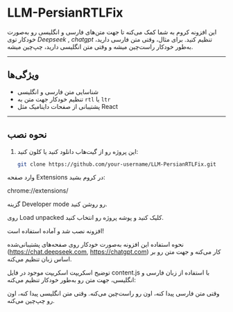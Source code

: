 # LLM-PersianRTLFix


این افزونه کروم به شما کمک می‌کنه تا جهت متن‌های فارسی و انگلیسی رو به‌صورت خودکار توی *Deepseek* , *chatgpt* تنظیم کنید. برای مثال، وقتی متن فارسی دارید، به‌طور خودکار راست‌چین میشه و وقتی متن انگلیسی دارید، چپ‌چین میشه.

---

## ویژگی‌ها
- شناسایی متن فارسی و انگلیسی
- تنظیم خودکار جهت متن به `rtl` یا `ltr`
- پشتیبانی از صفحات داینامیک مثل React

---

## نحوه نصب

1. این پروژه رو از گیت‌هاب دانلود کنید یا کلون کنید:
   ```bash
   git clone https://github.com/your-username/LLM-PersianRTLFix.git
وارد صفحه Extensions در کروم بشید:


chrome://extensions/

گزینه Developer mode رو روشن کنید.

روی Load unpacked کلیک کنید و پوشه پروژه رو انتخاب کنید.

افزونه نصب شد و آماده استفاده است!

نحوه استفاده
این افزونه به‌صورت خودکار روی صفحه‌های پشتیبانی‌شده (https://chat.deepseek.com, https://chatgpt.com)  کار می‌کنه و جهت متن رو بر اساس زبان تنظیم می‌کنه.

توضیح اسکریپت
اسکریپت موجود در فایل content.js با استفاده از زبان فارسی و انگلیسی، جهت متن رو به‌طور خودکار تنظیم می‌کنه:

وقتی متن فارسی پیدا کنه، اون رو راست‌چین می‌کنه.
وقتی متن انگلیسی پیدا کنه، اون رو چپ‌چین می‌کنه.
